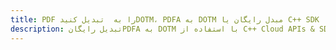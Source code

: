 ---title: PDF را به  تبدیل کنیدDOTM، PDFA به DOTM مبدل رایگان یا C++ SDKdescription: تبدیل رایگانPDFA به DOTM با استفاده از C++ Cloud APIs & SDK همچنین اسناد PDF را در Cloud ایجاد، ویرایش و رندر کنید.---